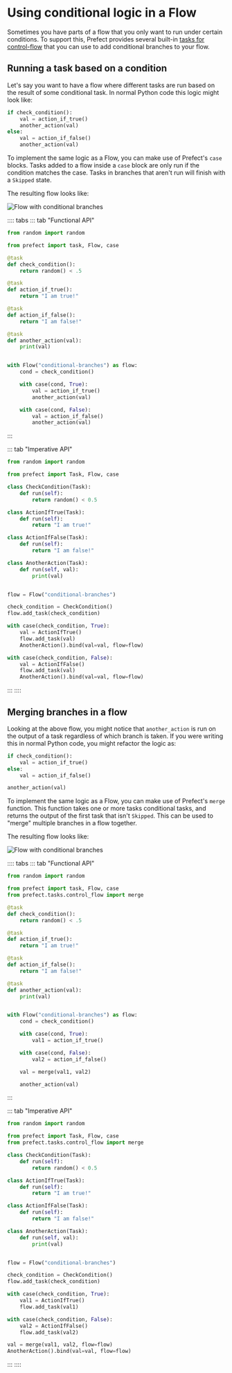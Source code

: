 # Using conditional logic in a Flow

Sometimes you have parts of a flow that you only want to run under certain
conditions. To support this, Prefect provides several built-in [tasks for
control-flow](/core/task_library/control_flow.html) that you can use to add
conditional branches to your flow.

## Running a task based on a condition

Let's say you want to have a flow where different tasks are run based on the
result of some conditional task.  In normal Python code this logic might look
like:

```python
if check_condition():
    val = action_if_true()
    another_action(val)
else:
    val = action_if_false()
    another_action(val)
```

To implement the same logic as a Flow, you can make use of Prefect's `case`
blocks. Tasks added to a flow inside a `case` block are only run if the
condition matches the case. Tasks in branches that aren't run will finish with
a `Skipped` state.

The resulting flow looks like:

![Flow with conditional branches](/idioms/conditional-branches.png)


:::: tabs
::: tab "Functional API"
```python
from random import random

from prefect import task, Flow, case

@task
def check_condition():
    return random() < .5

@task
def action_if_true():
    return "I am true!"

@task
def action_if_false():
    return "I am false!"

@task
def another_action(val):
    print(val)


with Flow("conditional-branches") as flow:
    cond = check_condition()

    with case(cond, True):
        val = action_if_true()
        another_action(val)

    with case(cond, False):
        val = action_if_false()
        another_action(val)
```
:::

::: tab "Imperative API"
```python
from random import random

from prefect import Task, Flow, case

class CheckCondition(Task):
    def run(self):
        return random() < 0.5

class ActionIfTrue(Task):
    def run(self):
        return "I am true!"

class ActionIfFalse(Task):
    def run(self):
        return "I am false!"

class AnotherAction(Task):
    def run(self, val):
        print(val)


flow = Flow("conditional-branches")

check_condition = CheckCondition()
flow.add_task(check_condition)

with case(check_condition, True):
    val = ActionIfTrue()
    flow.add_task(val)
    AnotherAction().bind(val=val, flow=flow)

with case(check_condition, False):
    val = ActionIfFalse()
    flow.add_task(val)
    AnotherAction().bind(val=val, flow=flow)
```
:::
::::

## Merging branches in a flow

Looking at the above flow, you might notice that `another_action` is run on the
output of a task regardless of which branch is taken. If you were writing this
in normal Python code, you might refactor the logic as:

```python
if check_condition():
    val = action_if_true()
else:
    val = action_if_false()

another_action(val)
```

To implement the same logic as a Flow, you can make use of Prefect's `merge`
function. This function takes one or more tasks conditional tasks, and returns
the output of the first task that isn't `Skipped`. This can be used to "merge"
multiple branches in a flow together.

The resulting flow looks like:

![Flow with conditional branches](/idioms/conditional-branches-merge.png)


:::: tabs
::: tab "Functional API"
```python
from random import random

from prefect import task, Flow, case
from prefect.tasks.control_flow import merge

@task
def check_condition():
    return random() < .5

@task
def action_if_true():
    return "I am true!"

@task
def action_if_false():
    return "I am false!"

@task
def another_action(val):
    print(val)


with Flow("conditional-branches") as flow:
    cond = check_condition()

    with case(cond, True):
        val1 = action_if_true()

    with case(cond, False):
        val2 = action_if_false()

    val = merge(val1, val2)

    another_action(val)
```
:::

::: tab "Imperative API"
```python
from random import random

from prefect import Task, Flow, case
from prefect.tasks.control_flow import merge

class CheckCondition(Task):
    def run(self):
        return random() < 0.5

class ActionIfTrue(Task):
    def run(self):
        return "I am true!"

class ActionIfFalse(Task):
    def run(self):
        return "I am false!"

class AnotherAction(Task):
    def run(self, val):
        print(val)


flow = Flow("conditional-branches")

check_condition = CheckCondition()
flow.add_task(check_condition)

with case(check_condition, True):
    val1 = ActionIfTrue()
    flow.add_task(val1)

with case(check_condition, False):
    val2 = ActionIfFalse()
    flow.add_task(val2)

val = merge(val1, val2, flow=flow)
AnotherAction().bind(val=val, flow=flow)
```
:::
::::
